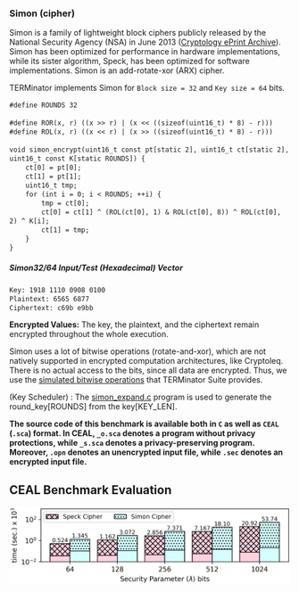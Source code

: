 ### Simon (cipher)
Simon is a family of lightweight block ciphers publicly released by the National Security Agency (NSA) in June 2013 ([Cryptology ePrint Archive](https://eprint.iacr.org/2013/404.pdf)). Simon has been optimized for performance in hardware implementations, while its sister algorithm, Speck, has been optimized for software implementations. Simon is an add-rotate-xor (ARX) cipher.


TERMinator implements Simon for `Block size = 32` and `Key size = 64` bits.

```
#define ROUNDS 32

#define ROR(x, r) ((x >> r) | (x << ((sizeof(uint16_t) * 8) - r)))
#define ROL(x, r) ((x << r) | (x >> ((sizeof(uint16_t) * 8) - r)))

void simon_encrypt(uint16_t const pt[static 2], uint16_t ct[static 2], uint16_t const K[static ROUNDS]) {
    ct[0] = pt[0];
    ct[1] = pt[1];
    uint16_t tmp;
    for (int i = 0; i < ROUNDS; ++i) {
        tmp = ct[0];
        ct[0] = ct[1] ^ (ROL(ct[0], 1) & ROL(ct[0], 8)) ^ ROL(ct[0], 2) ^ K[i];
        ct[1] = tmp;
    }
}
```

##### Simon32/64 Input/Test (Hexadecimal) Vector
```
Key: 1918 1110 0908 0100
Plaintext: 6565 6877
Ciphertext: c69b e9bb
```

**Encrypted Values:** The key, the plaintext, and the ciphertext remain encrypted throughout the whole execution.

Simon uses a lot of bitwise operations (rotate-and-xor), which are not natively supported in encrypted computation architectures, like Cryptoleq. There is no actual access to the bits, since all data are encrypted. Thus, we use the [simulated bitwise operations](https://github.com/momalab/privacy_benchmarks/tree/master/EncoderApps/bitwiseOperators) that TERMinator Suite provides.

(Key Scheduler) : The [simon_expand.c](https://github.com/momalab/privacy_benchmarks/tree/master/EncoderApps/SimonCipher/simon_expand.c) program is used to generate the round_key[ROUNDS] from the key[KEY_LEN].

**The source code of this benchmark is available both in `C` as well as `CEAL` (`.sca`) format. In CEAL, `_o.sca` denotes a program without privacy protections, while `_s.sca` denotes a privacy-preserving program. Moreover, `.opn` denotes an unencrypted input file, while `.sec` denotes an encrypted input file.**

CEAL Benchmark Evaluation
-------------------------
![alt text](../../graphs/specksimon.png)
